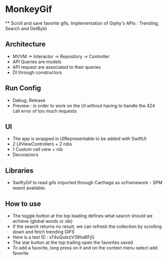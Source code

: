 
# MonkeyGif

** Scroll and save favorite gifs, Implementation of Giphy's APIs : Trending, Search and GetById

## Architecture

- MVVM -> Interactor -> Repository -> Controller
- API Queries are models
- API request are associated to their queries
- DI through constructors


## Run Config

- Debug, Release
- Preview :  in order to work on the UI without having to handle the 424 call error of too much requests


## UI

- The app is wrapped in UIRepresentable to be added with SwiftUI
- 2 UIViewControllers + 2 nibs
- 1 Custom cell view + nib
- Decoractors


## Libraries

- SwiftyGif to read gifs imported through Carthage as xcframework - SPM wasnt available.


## How to use

- The toggle button at the top leading defines what search should we achieve (global words or ids) 
- If the search returns no result, we can refresh the collection by scrolling down and fetch trending GIFS
- Here is a test ID : xT4uQulxzV39haRFjG
- The star button at the top trailing open the favorites saved
- To add a favorite, long press on it and on the context menu select add favorite
